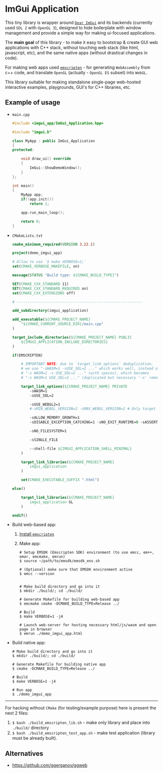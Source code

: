 # ImGui Application

This tiny library is wrapper around 
[`Dear ImGui`](https://github.com/ocornut/imgui) and its backends (currently 
used `SDL 2` with `OpenGL 3`), designed to hide boilerplate with window 
management and provide a simple way for making ui-focused applications.

The **main goal** of this library - to make it easy to bootstrap & create GUI 
web applications with C++ stack, without touching web stack (like html, 
javascript, etc), and the same native apps (without drastical changes in code).

For making web apps used [`emscripten`](https://emscripten.org/) - for 
generating `WebAssembly` from c++ code, and translate `OpenGL` (actually - 
`OpenGL ES` subset) into `WebGL`.

This library suitable for making standalone single-page web-hosted interactive
examples, playgrounds, GUI's for C++ libraries, etc.

## Example of usage

- `main.cpp`

    ```cpp
    #include <imgui_app/ImGui_Application.hpp>
    
    #include "imgui.h"
    
    class MyApp : public ImGui_Application
    {
    protected:
    
        void draw_ui() override
        {
            ImGui::ShowDemoWindow();
        }
    };
    
    int main()
    {
        MyApp app;
        if(!app.init())
            return 1;
    
        app.run_main_loop();
    
        return 0;
    }
    ```

- `CMakeLists.txt`

    ```cmake
    cmake_minimum_required(VERSION 3.22.1)

    project(demo_imgui_app)

    # Allow to use `$ make VERBOSE=1;`
    set(CMAKE_VERBOSE_MAKEFILE, on)

    message(STATUS "Build type: ${CMAKE_BUILD_TYPE}")

    SET(CMAKE_CXX_STANDARD 11)
    SET(CMAKE_CXX_STANDARD_REQUIRED on)
    set(CMAKE_CXX_EXTENSIONS off)

    # ----------------------------------------------------------

    add_subdirectory(imgui_application)

    add_executable(${CMAKE_PROJECT_NAME}
        "${CMAKE_CURRENT_SOURCE_DIR}/main.cpp"
    )

    target_include_directories(${CMAKE_PROJECT_NAME} PUBLIC
        ${IMGUI_APPLICATION_INCLUDE_DIRECTORIES}
    )

    if(EMSCRIPTEN)

        # IMPORTANT NOTE: due to `target_link_options` deduplication,
        # we use "-sWASM=1 -sUSE_SDL=2 ..." which works well, instead of
        # "-s WASM=1 -s USE_SDL=2 ..." (with spaces), which becomes
        # "-s WASM=1 USE_SDL=2 ..." (duplicated but necessary '-s' removed).

        target_link_options(${CMAKE_PROJECT_NAME} PRIVATE
            -sWASM=1
            -sUSE_SDL=2

            -sUSE_WEBGL2=1
            #-sMIN_WEBGL_VERSION=2 -sMAX_WEBGL_VERSION=2 # Only target for WebGL2 (drop support for WebGL1 to save code size)

            -sALLOW_MEMORY_GROWTH=1
            -sDISABLE_EXCEPTION_CATCHING=1 -sNO_EXIT_RUNTIME=0 -sASSERTIONS=1

            -sNO_FILESYSTEM=1

            -sSINGLE_FILE

            --shell-file ${IMGUI_APPLICATION_SHELL_MINIMAL}
        )

        target_link_libraries(${CMAKE_PROJECT_NAME}
            imgui_application
        )

        set(CMAKE_EXECUTABLE_SUFFIX ".html")

    else()

        target_link_libraries(${CMAKE_PROJECT_NAME}
            imgui_application GL
        )

    endif()
    ```

- Build web-based app:

    1. [Install `emscripten`](https://emscripten.org/docs/getting_started/downloads.html) 

    2. Make app:

        ```shell
        # Setup EMSDK (Emscripten SDK) environment (to use emcc, em++, emar, emcmake, emrun)
        $ source ~/path/to/emsdk/emsdk_env.sh

        # (Optional) make sure that EMSDK environment active
        $ emcc --version


        # Make build directory and go into it
        $ mkdir ./build/; cd ./build/

        # Generate Makefile for building web-based app
        $ emcmake cmake -DCMAKE_BUILD_TYPE=Release ../

        # Build
        $ make VERBOSE=1 -j4

        # Launch web-server for hosting necessary html/js/wasm and open page in browser
        $ emrun ./demo_imgui_app.html
        ```

- Build native app:

    ```shell
    # Make build directory and go into it
    $ mkdir ./build/; cd ./build/

    # Generate Makefile for building native app
    $ cmake -DCMAKE_BUILD_TYPE=Release ../

    # Build
    $ make VERBOSE=1 -j4

    # Run app
    $ ./demo_imgui_app
    ```

----

For hacking without `CMake` (for testing/example purpose) here is present the
next 2 files:
1. `$ bash ./build_emscripten_lib.sh` - make only library and place into
`./build/` directory
2. `$ bash ./build_emscripten_test_app.sh` - make test application (library must
be already built).

## Alternatives

- https://github.com/ggerganov/ggweb
